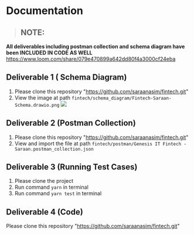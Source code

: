 # Documentation

> ## NOTE: 
**All deliverables including postman collection and schema diagram have been INCLUDED IN CODE AS WELL**
https://www.loom.com/share/079e470899a642dd80f4a3000cf24eba

## Deliverable 1 ( Schema Diagram)
1. Please clone this repository "https://github.com/saraanasim/fintech.git"
2. View the image at path `fintech/schema_diagram/Fintech-Saraan-Schema.drawio.png`
![](https://res.cloudinary.com/dvthewnvz/image/upload/v1715207277/Fintech-Saraan-Schema.drawio_hq0dt1.png)

## Deliverable 2 (Postman Collection)
1. Please clone this repository "https://github.com/saraanasim/fintech.git"
2. View and import the file at path `fintech/postman/Genesis IT Fintech - Saraan.postman_collection.json`

## Deliverable 3 (Running Test Cases)
1. Please clone the project
2. Run command `yarn` in terminal
3. Run command `yarn test` in terminal

## Deliverable 4 (Code)
Please clone this repository "https://github.com/saraanasim/fintech.git"
